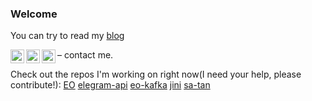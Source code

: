 ### Welcome
You can try to read my [blog](https://www.l3r8y.ru/)


– contact me.
[<img align="left" alt="l3r8yJ | Gmail" width="22px" src="https://cdn.jsdelivr.net/npm/simple-icons@v3/icons/gmail.svg" />](mailto:l3r8y@duck.com)
[<img align="left" alt="l3r8yJ | LinkedIn" width="22px" src="https://cdn.jsdelivr.net/npm/simple-icons@v3/icons/linkedin.svg" />](https://www.linkedin.com/in/l3r8y/)
[<img align="left" alt="l3r8yJ | Telegram" width="22px" src="https://cdn.jsdelivr.net/npm/simple-icons@v3/icons/telegram.svg" />](https://t.me/l3r8y)
<br/>

Check out the repos I'm working on right now(I need your help, please contribute!):
[EO](https://github.com/objectionary/eo) [elegram-api](https://github.com/l3r8yJ/elegram-api) [eo-kafka](https://github.com/eo-cqrs/eo-kafka) [jini](https://github.com/l3r8yJ/jini) [sa-tan](https://github.com/l3r8yJ/sa-tan)
